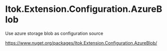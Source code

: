 # Itok.Extension.Configuration.AzureBlob
Use azure storage blob as configuration source

https://www.nuget.org/packages/Itok.Extension.Configuration.AzureBlob/
